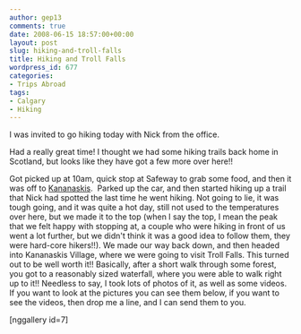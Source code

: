 ```yaml
---
author: gep13
comments: true
date: 2008-06-15 18:57:00+00:00
layout: post
slug: hiking-and-troll-falls
title: Hiking and Troll Falls
wordpress_id: 677
categories:
- Trips Abroad
tags:
- Calgary
- Hiking
---
```


I was invited to go hiking today with Nick from the office.

Had a really great time! I thought we had some hiking trails back home in Scotland, but looks like they have got a few more over here!!

Got picked up at 10am, quick stop at Safeway to grab some food, and then it was off to [Kananaskis](http://maps.google.ca/maps?ie=UTF8&amp;oe=utf-8&amp;client=firefox-a&amp;q=Kananaskis,+AB,+Canada&amp;z=7&amp;iwloc=addr).  Parked up the car, and then started hiking up a trail that Nick had spotted the last time he went hiking. Not going to lie, it was tough going, and it was quite a hot day, still not used to the temperatures over here, but we made it to the top (when I say the top, I mean the peak that we felt happy with stopping at, a couple who were hiking in front of us went a lot further, but we didn't think it was a good idea to follow them, they were hard-core hikers!!). We made our way back down, and then headed into Kananaskis Village, where we were going to visit Troll Falls. This turned out to be well worth it!! Basically, after a short walk through some forest, you got to a reasonably sized waterfall, where you were able to walk right up to it!! Needless to say, I took lots of photos of it, as well as some videos. If you want to look at the pictures you can see them below, if you want to see the videos, then drop me a line, and I can send them to you.

[nggallery id=7]
